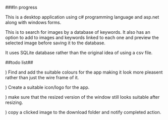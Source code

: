 ###In progress

This is a desktop application using c# programming language and asp.net along with windows forms. 

This is to search for images by a database of keywords. It also has an option to add to images and keywords linked to each one and preview the selected image before saving it to the database.

It uses SQLite database rather than the original idea of using a csv file.


##todo list##

) Find and add the suitable colours for the app making it look more pleasent rather than just the wire frame of it.

) Create a suitable icon/logo for the app.

) make sure that the resized version of the window still looks suitable after resizing.

) copy a clicked image to the download folder and notify completed action.
